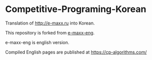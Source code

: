 Competitive-Programing-Korean
==========
Translation of http://e-maxx.ru into Korean.

This repository is forked from [e-maxx-eng](https://github.com/e-maxx-eng/e-maxx-eng).

e-maxx-eng is english version.

Compiled English pages are published at https://cp-algorithms.com/
